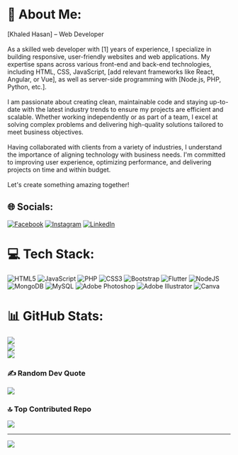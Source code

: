 # 💫 About Me:
[Khaled Hasan] – Web Developer<br><br>As a skilled web developer with [1] years of experience, I specialize in building responsive, user-friendly websites and web applications. My expertise spans across various front-end and back-end technologies, including HTML, CSS, JavaScript, [add relevant frameworks like React, Angular, or Vue], as well as server-side programming with [Node.js, PHP, Python, etc.].<br><br>I am passionate about creating clean, maintainable code and staying up-to-date with the latest industry trends to ensure my projects are efficient and scalable. Whether working independently or as part of a team, I excel at solving complex problems and delivering high-quality solutions tailored to meet business objectives.<br><br>Having collaborated with clients from a variety of industries, I understand the importance of aligning technology with business needs. I'm committed to improving user experience, optimizing performance, and delivering projects on time and within budget.<br><br>Let's create something amazing together!


## 🌐 Socials:
[![Facebook](https://img.shields.io/badge/Facebook-%231877F2.svg?logo=Facebook&logoColor=white)](https://facebook.com/https://www.facebook.com/mdkhaled7267?mibextid=ZbWKwL) [![Instagram](https://img.shields.io/badge/Instagram-%23E4405F.svg?logo=Instagram&logoColor=white)](https://instagram.com/https://www.instagram.com/md_khaled32?igsh=eHN6YnRrd2NzZmVu) [![LinkedIn](https://img.shields.io/badge/LinkedIn-%230077B5.svg?logo=linkedin&logoColor=white)](https://linkedin.com/in/https://www.linkedin.com/in/md-khaled-hasan-9ba304316/) 

# 💻 Tech Stack:
![HTML5](https://img.shields.io/badge/html5-%23E34F26.svg?style=for-the-badge&logo=html5&logoColor=white) ![JavaScript](https://img.shields.io/badge/javascript-%23323330.svg?style=for-the-badge&logo=javascript&logoColor=%23F7DF1E) ![PHP](https://img.shields.io/badge/php-%23777BB4.svg?style=for-the-badge&logo=php&logoColor=white) ![CSS3](https://img.shields.io/badge/css3-%231572B6.svg?style=for-the-badge&logo=css3&logoColor=white) ![Bootstrap](https://img.shields.io/badge/bootstrap-%238511FA.svg?style=for-the-badge&logo=bootstrap&logoColor=white) ![Flutter](https://img.shields.io/badge/Flutter-%2302569B.svg?style=for-the-badge&logo=Flutter&logoColor=white) ![NodeJS](https://img.shields.io/badge/node.js-6DA55F?style=for-the-badge&logo=node.js&logoColor=white) ![MongoDB](https://img.shields.io/badge/MongoDB-%234ea94b.svg?style=for-the-badge&logo=mongodb&logoColor=white) ![MySQL](https://img.shields.io/badge/mysql-4479A1.svg?style=for-the-badge&logo=mysql&logoColor=white) ![Adobe Photoshop](https://img.shields.io/badge/adobe%20photoshop-%2331A8FF.svg?style=for-the-badge&logo=adobe%20photoshop&logoColor=white) ![Adobe Illustrator](https://img.shields.io/badge/adobe%20illustrator-%23FF9A00.svg?style=for-the-badge&logo=adobe%20illustrator&logoColor=white) ![Canva](https://img.shields.io/badge/Canva-%2300C4CC.svg?style=for-the-badge&logo=Canva&logoColor=white)
# 📊 GitHub Stats:
![](https://github-readme-stats.vercel.app/api?username=khaledcode27&theme=dark&hide_border=false&include_all_commits=true&count_private=true)<br/>
![](https://github-readme-streak-stats.herokuapp.com/?user=khaledcode27&theme=dark&hide_border=false)<br/>
![](https://github-readme-stats.vercel.app/api/top-langs/?username=khaledcode27&theme=dark&hide_border=false&include_all_commits=true&count_private=true&layout=compact)

### ✍️ Random Dev Quote
![](https://quotes-github-readme.vercel.app/api?type=horizontal&theme=radical)

### 🔝 Top Contributed Repo
![](https://github-contributor-stats.vercel.app/api?username=khaledcode27&limit=5&theme=dark&combine_all_yearly_contributions=true)

---
[![](https://visitcount.itsvg.in/api?id=khaledcode27&icon=2&color=0)](https://visitcount.itsvg.in)

<!-- Proudly created with GPRM ( https://gprm.itsvg.in ) -->

